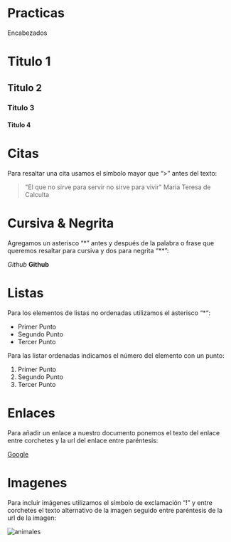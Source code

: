 # Practicas
Encabezados 
# Titulo 1
## Titulo 2
### Titulo 3
#### Titulo 4

# Citas

Para resaltar una cita usamos el símbolo  mayor que “>” antes del texto:

> "El que no sirve para servir no sirve para vivir" Maria Teresa de Calculta 

# Cursiva & Negrita

Agregamos un asterisco  “*” antes y después de la palabra o frase que queremos resaltar para cursiva y dos para negrita “**”:

*Github*
**Github**

# Listas

Para los elementos de listas no ordenadas utilizamos  el asterisco “*“:
* Primer Punto 
* Segundo Punto
* Tercer Punto 

Para las listar ordenadas indicamos el número del elemento con un punto:

1. Primer Punto 
2. Segundo Punto 
3. Tercer Punto 

# Enlaces 

Para añadir un enlace a nuestro documento ponemos el texto del enlace entre corchetes y la url del enlace entre paréntesis:

[Google](www.google.com)

# Imagenes 

Para incluir imágenes utilizamos el símbolo de exclamación “!” y entre corchetes el texto alternativo de la imagen seguido entre paréntesis de la url de la imagen:

![animales](https://reviblog.net/wp-content/uploads/2018/06/IMG_20180608_104752.jpg)
